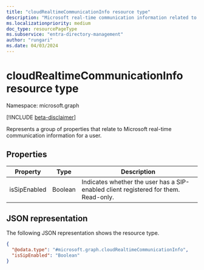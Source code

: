 ```yaml
---
title: "cloudRealtimeCommunicationInfo resource type"
description: "Microsoft real-time communication information related to the user."
ms.localizationpriority: medium
doc_type: resourcePageType
ms.subservice: "entra-directory-management"
author: "rungari"
ms.date: 04/03/2024
---
```


# cloudRealtimeCommunicationInfo resource type

Namespace: microsoft.graph

[!INCLUDE [beta-disclaimer](../../includes/beta-disclaimer.md)]

Represents a group of properties that relate to Microsoft real-time communication information for a user.

## Properties

| Property                    | Type     | Description                                                                                      |
| --------------------------- | -------- | ------------------------------------------------------------------------------------------------ |
| isSipEnabled                | Boolean  | Indicates whether the user has a SIP-enabled client registered for them. Read-only.              |

## JSON representation
The following JSON representation shows the resource type.
<!-- {
  "blockType": "resource",
  "@odata.type": "microsoft.graph.cloudRealtimeCommunicationInfo"
}
-->
``` json
{
  "@odata.type": "#microsoft.graph.cloudRealtimeCommunicationInfo",
  "isSipEnabled": "Boolean"
}
```
